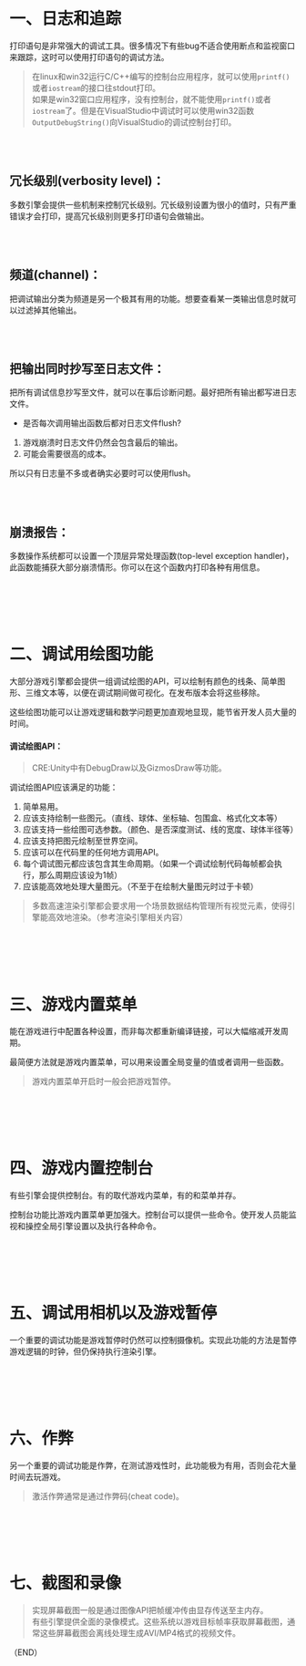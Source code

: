 # 一、日志和追踪    

打印语句是非常强大的调试工具。很多情况下有些bug不适合使用断点和监视窗口来跟踪，这时可以使用打印语句的调试方法。    

> 在linux和win32运行C/C++编写的控制台应用程序，就可以使用`printf()`或者`iostream`的接口往stdout打印。    
> 如果是win32窗口应用程序，没有控制台，就不能使用`printf()`或者`iostream`了。但是在VisualStudio中调试时可以使用win32函数`OutputDebugString()`向VisualStudio的调试控制台打印。    

<br />
<br />

## 冗长级别(verbosity level)：  

多数引擎会提供一些机制来控制冗长级别。冗长级别设置为很小的值时，只有严重错误才会打印，提高冗长级别则更多打印语句会做输出。  


<br />
<br />

## 频道(channel)：  

把调试输出分类为频道是另一个极其有用的功能。想要查看某一类输出信息时就可以过滤掉其他输出。    

<br />
<br />

## 把输出同时抄写至日志文件：  

把所有调试信息抄写至文件，就可以在事后诊断问题。最好把所有输出都写进日志文件。    

- 是否每次调用输出函数后都对日志文件flush?  

 1. 游戏崩溃时日志文件仍然会包含最后的输出。  
 2. 可能会需要很高的成本。  

所以只有日志量不多或者确实必要时可以使用flush。  


<br />
<br />

## 崩溃报告：  

多数操作系统都可以设置一个顶层异常处理函数(top-level exception handler)，此函数能捕获大部分崩溃情形。你可以在这个函数内打印各种有用信息。  


<br />
<br />
<br />
<br />

# 二、调试用绘图功能    

大部分游戏引擎都会提供一组调试绘图的API，可以绘制有颜色的线条、简单图形、三维文本等，以便在调试期间做可视化。在发布版本会将这些移除。 

这些绘图功能可以让游戏逻辑和数学问题更加直观地显现，能节省开发人员大量的时间。    

#### 调试绘图API：  

> CRE:Unity中有DebugDraw以及GizmosDraw等功能。    

调试绘图API应该满足的功能：  
1. 简单易用。  
2. 应该支持绘制一些图元。（直线、球体、坐标轴、包围盒、格式化文本等）  
3. 应该支持一些绘图可选参数。（颜色、是否深度测试、线的宽度、球体半径等）    
4. 应该支持把图元绘制至世界空间。  
5. 应该可以在代码里的任何地方调用API。  
6. 每个调试图元都应该包含其生命周期。（如果一个调试绘制代码每帧都会执行，那么周期应该设为1帧）  
7. 应该能高效地处理大量图元。（不至于在绘制大量图元时过于卡顿）  

> 多数高速渲染引擎都会要求用一个场景数据结构管理所有视觉元素，使得引擎能高效地渲染。（参考渲染引擎相关内容）  


<br />
<br />
<br />
<br />

# 三、游戏内置菜单    

能在游戏进行中配置各种设置，而非每次都重新编译链接，可以大幅缩减开发周期。  

最简便方法就是游戏内置菜单，可以用来设置全局变量的值或者调用一些函数。  

> 游戏内置菜单开启时一般会把游戏暂停。  

<br />
<br />
<br />
<br />

# 四、游戏内置控制台    

有些引擎会提供控制台。有的取代游戏内菜单，有的和菜单并存。  

控制台功能比游戏内置菜单更加强大。控制台可以提供一些命令。使开发人员能监视和操控全局引擎设置以及执行各种命令。    

<br />
<br />
<br />
<br />

# 五、调试用相机以及游戏暂停    

一个重要的调试功能是游戏暂停时仍然可以控制摄像机。实现此功能的方法是暂停游戏逻辑的时钟，但仍保持执行渲染引擎。    

<br />
<br />
<br />
<br />

# 六、作弊    

另一个重要的调试功能是作弊，在测试游戏性时，此功能极为有用，否则会花大量时间去玩游戏。    

> 激活作弊通常是通过作弊码(cheat code)。  

<br />
<br />
<br />
<br />

# 七、截图和录像    

> 实现屏幕截图一般是通过图像API把帧缓冲传由显存传送至主内存。  
> 有些引擎提供全面的录像模式。这些系统以游戏目标帧率获取屏幕截图，通常这些屏幕截图会离线处理生成AVI/MP4格式的视频文件。  


（END）    